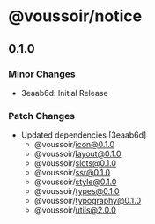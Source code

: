 # @voussoir/notice

## 0.1.0

### Minor Changes

- 3eaab6d: Initial Release

### Patch Changes

- Updated dependencies [3eaab6d]
  - @voussoir/icon@0.1.0
  - @voussoir/layout@0.1.0
  - @voussoir/slots@0.1.0
  - @voussoir/ssr@0.1.0
  - @voussoir/style@0.1.0
  - @voussoir/types@0.1.0
  - @voussoir/typography@0.1.0
  - @voussoir/utils@2.0.0
